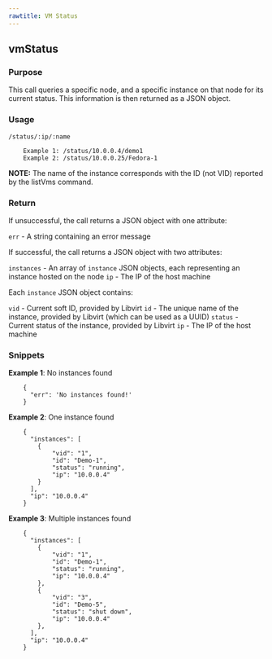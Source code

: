 ```yaml
---
rawtitle: VM Status
---
```


## vmStatus ##

### Purpose ###

This call queries a specific node, and a specific instance on that node for its current status.  This information is then returned as a JSON object.

### Usage ###

`/status/:ip/:name`

		Example 1: /status/10.0.0.4/demo1
		Example 2: /status/10.0.0.25/Fedora-1

**NOTE:** The name of the instance corresponds with the ID (not VID) reported by the listVms command.

### Return ###

If unsuccessful, the call returns a JSON object with one attribute:

`err` - A string containing an error message

If successful, the call returns a JSON object with two attributes:

`instances` - An array of `instance` JSON objects, each representing an instance hosted on the node
`ip` - The IP of the host machine

Each `instance` JSON object contains:

`vid` - Current soft ID, provided by Libvirt
`id` - The unique name of the instance, provided by Libvirt (which can be used as a UUID)
`status` - Current status of the instance, provided by Libvirt
`ip` - The IP of the host machine

### Snippets ###

**Example 1**: No instances found

		{
		  "err": 'No instances found!'
		}

**Example 2**: One instance found

		{
		  "instances": [
		    {
		    	"vid": "1",
		    	"id": "Demo-1",
		    	"status": "running",
		    	"ip": "10.0.0.4"
		    }
		  ],
		  "ip": "10.0.0.4"
		}

**Example 3**: Multiple instances found

		{
		  "instances": [
		    {
		    	"vid": "1",
		    	"id": "Demo-1",
		    	"status": "running",
		    	"ip": "10.0.0.4"
		    },
		    {
		    	"vid": "3",
		    	"id": "Demo-5",
		    	"status": "shut down",
		    	"ip": "10.0.0.4"
		    },
		  ],
		  "ip": "10.0.0.4"
		}
